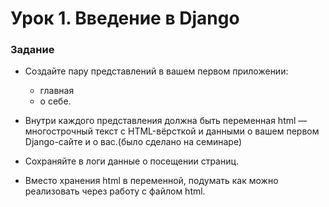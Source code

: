 # Урок 1. Введение в Django
### Задание

- Создайте пару представлений в вашем первом приложении:
  * главная
  * о себе.

- Внутри каждого представления должна быть переменная html — многострочный текст с HTML-вёрсткой 
и данными о вашем первом Django-сайте и о вас.(было сделано на семинаре)

- Сохраняйте в логи данные о посещении страниц.

- Вместо хранения html в переменной, подумать как можно реализовать через работу с файлом html.